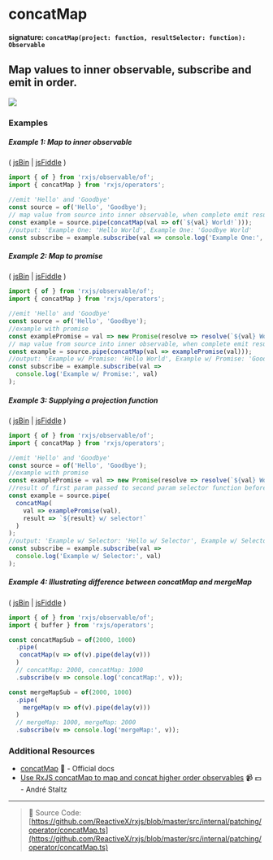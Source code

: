 # concatMap

#### signature: `concatMap(project: function, resultSelector: function): Observable`

## Map values to inner observable, subscribe and emit in order.

<div class="ua-ad"><a href="https://ultimateangular.com/?ref=76683_kee7y7vk"><img src="https://ultimateangular.com/assets/img/banners/ua-leader.svg"></a></div>

### Examples

##### Example 1: Map to inner observable

( [jsBin](http://jsbin.com/powivemaxu/1/edit?js,console) |
[jsFiddle](https://jsfiddle.net/btroncone/y3yx666r/) )

```js
import { of } from 'rxjs/observable/of';
import { concatMap } from 'rxjs/operators';

//emit 'Hello' and 'Goodbye'
const source = of('Hello', 'Goodbye');
// map value from source into inner observable, when complete emit result and move to next
const example = source.pipe(concatMap(val => of(`${val} World!`)));
//output: 'Example One: 'Hello World', Example One: 'Goodbye World'
const subscribe = example.subscribe(val => console.log('Example One:', val));
```

##### Example 2: Map to promise

( [jsBin](http://jsbin.com/celixodeba/1/edit?js,console) |
[jsFiddle](https://jsfiddle.net/btroncone/Lym33L97//) )

```js
import { of } from 'rxjs/observable/of';
import { concatMap } from 'rxjs/operators';

//emit 'Hello' and 'Goodbye'
const source = of('Hello', 'Goodbye');
//example with promise
const examplePromise = val => new Promise(resolve => resolve(`${val} World!`));
// map value from source into inner observable, when complete emit result and move to next
const example = source.pipe(concatMap(val => examplePromise(val)));
//output: 'Example w/ Promise: 'Hello World', Example w/ Promise: 'Goodbye World'
const subscribe = example.subscribe(val =>
  console.log('Example w/ Promise:', val)
);
```

##### Example 3: Supplying a projection function

( [jsBin](http://jsbin.com/vihacewozo/1/edit?js,console) |
[jsFiddle](https://jsfiddle.net/btroncone/5sr5zzgy/) )

```js
import { of } from 'rxjs/observable/of';
import { concatMap } from 'rxjs/operators';

//emit 'Hello' and 'Goodbye'
const source = of('Hello', 'Goodbye');
//example with promise
const examplePromise = val => new Promise(resolve => resolve(`${val} World!`));
//result of first param passed to second param selector function before being  returned
const example = source.pipe(
  concatMap(
    val => examplePromise(val),
    result => `${result} w/ selector!`
  )
);
//output: 'Example w/ Selector: 'Hello w/ Selector', Example w/ Selector: 'Goodbye w/ Selector'
const subscribe = example.subscribe(val =>
  console.log('Example w/ Selector:', val)
);
```

##### Example 4: Illustrating difference between concatMap and mergeMap

( [jsBin](http://jsbin.com/kiwuvamafo/edit?js,console) |
[jsFiddle](https://jsfiddle.net/btroncone/3xd74d89/) )

```js
import { of } from 'rxjs/observable/of';
import { buffer } from 'rxjs/operators';

const concatMapSub = of(2000, 1000)
  .pipe(
   concatMap(v => of(v).pipe(delay(v)))
  )
  // concatMap: 2000, concatMap: 1000
  .subscribe(v => console.log('concatMap:', v));

const mergeMapSub = of(2000, 1000)
  .pipe(
    mergeMap(v => of(v).pipe(delay(v)))
  )
  // mergeMap: 1000, mergeMap: 2000
  .subscribe(v => console.log('mergeMap:', v));
```

### Additional Resources

* [concatMap](http://reactivex.io/rxjs/class/es6/Observable.js~Observable.html#instance-method-concatMap)
  :newspaper: - Official docs
* [Use RxJS concatMap to map and concat higher order observables](https://egghead.io/lessons/rxjs-use-rxjs-concatmap-to-map-and-concat-high-order-observables?course=use-higher-order-observables-in-rxjs-effectively)
  :video_camera: :dollar: - André Staltz

---

> :file_folder: Source Code:
> [https://github.com/ReactiveX/rxjs/blob/master/src/internal/patching/operator/concatMap.ts](https://github.com/ReactiveX/rxjs/blob/master/src/internal/patching/operator/concatMap.ts)
